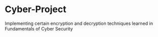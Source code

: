 # Cyber-Project
Implementing certain encryption and decryption techniques learned in Fundamentals of Cyber Security
